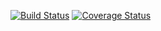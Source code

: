[![Build Status](https://travis-ci.com/kostsm/test_lab_2.svg?branch=main)](https://travis-ci.com/kostsm/test_lab_2)
[![Coverage Status](https://coveralls.io/repos/github/kostsm/test_lab_2/badge.svg?branch=main)](https://coveralls.io/github/kostsm/test_lab_2?branch=main)
